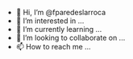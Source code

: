- 👋 Hi, I’m @fparedeslarroca
- 👀 I’m interested in ...
- 🌱 I’m currently learning ...
- 💞️ I’m looking to collaborate on ...
- 📫 How to reach me ...

<!---
fparedeslarroca/fparedeslarroca is a ✨ special ✨ repository because its `README.md` (this file) appears on your GitHub profile.
You can click the Preview link to take a look at your changes.
--->
